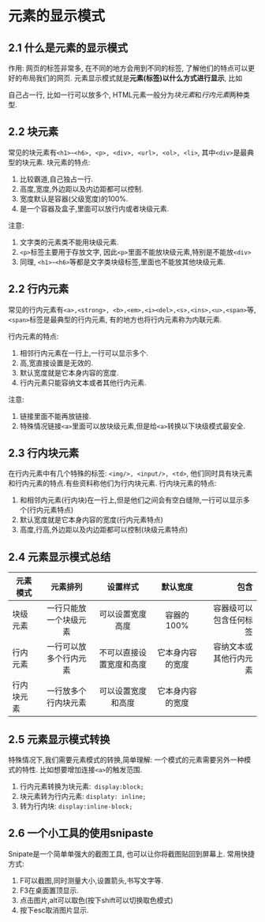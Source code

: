 # 元素的显示模式

## 2.1 什么是元素的显示模式
作用: 网页的标签非常多, 在不同的地方会用到不同的标签, 了解他们的特点可以更好的布局我们的网页.
元素显示模式就是**元素(标签)以什么方式进行显示**, 比如<div>自己占一行, 比如一行可以放多个<span>, 
HTML元素一般分为*块元素*和*行内元素*两种类型.

## 2.2 块元素
常见的块元素有`<h1>~<h6>, <p>, <div>, <url>, <ol>, <li>`, 其中`<div>`是最典型的块元素.
块元素的特点:
1. 比较霸道,自己独占一行.
2. 高度,宽度,外边距以及内边距都可以控制.
3. 宽度默认是容器(父级宽度)的100%.
4. 是一个容器及盒子,里面可以放行内或者块级元素.

注意:
1. 文字类的元素类不能用块级元素.
2. `<p>`标签主要用于存放文字, 因此`<p>`里面不能放块级元素,特别是不能放`<div>`
3. 同理, `<h1>~<h6>`等都是文字类块级标签,里面也不能放其他块级元素.

## 2.2 行内元素
常见的行内元素有`<a>,<strong>, <b>,<em>,<i><del>,<s>,<ins>,<u>,<span>`等,`<span>`标签是最典型的行内元素, 有的地方也将行内元素称为内联元素.

行内元素的特点:
1. 相邻行内元素在一行上,一行可以显示多个.
2. 高,宽直接设置是无效的.
3. 默认宽度就是它本身内容的宽度.
4. 行内元素只能容纳文本或者其他行内元素.

注意:
1. 链接里面不能再放链接.
2. 特殊情况链接`<a>`里面可以放块级元素,但是给`<a>`转换以下块级模式最安全.

## 2.3 行内块元素
在行内元素中有几个特殊的标签: `<img/>, <input/>, <td>`, 他们同时具有块元素和行内元素的特点.有些资料称他们为行内块元素.
行内块元素的特点:
1. 和相邻内元素(行内块)在一行上,但是他们之间会有空白缝隙,一行可以显示多个(行内元素特点)
2. 默认宽度就是它本身内容的宽度(行内元素特点)
3. 高度,行高,外边距以及内边距都可以控制(块级元素特点)

## 2.4 元素显示模式总结
元素模式|元素排列|设置样式|默认宽度|包含
---|:--:|:--:|:--:|---:
块级元素|一行只能放一个块级元素|可以设置宽度高度|容器的100%|容器级可以包含任何标签
行内元素|一行可以放多个行内元素|不可以直接设置宽度和高度|它本身内容的宽度|容纳文本或其他行内元素
行内块元素|一行放多个行内块元素|可以设置宽度和高度|它本身内容的宽度|
   
## 2.5 元素显示模式转换
特殊情况下,我们需要元素模式的转换,简单理解: 一个模式的元素需要另外一种模式的特性.
比如想要增加连接`<a>`的触发范围.
1. 行内元素转换为块元素:` display:block;`
2. 块元素转为行内元素: `displaty: inline;`
3. 转为行内块: `display:inline-block;`

## 2.6 一个小工具的使用snipaste
Snipate是一个简单单强大的截图工具, 也可以让你将截图贴回到屏幕上.
常用快捷方式:
1. F可以截图,同时测量大小,设置箭头,书写文字等.
2. F3在桌面置顶显示.
3. 点击图片,alt可以取色(按下shift可以切换取色模式)
4. 按下esc取消图片显示.



